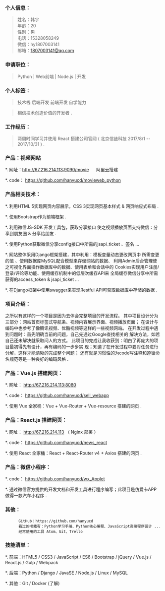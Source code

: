  ### 个人信息：

> 姓名：韩宇       
> 年龄：20       
> 性别：男  
> 电话：15328058249           
> 微信：hy1807003141  
> 邮箱：1807003141@qq.com  

### 申请职位：

> Python | Web前端 | Node.js | 开发

### 个人标签：

>  技术栈   后端开发   前端开发   自学能力  

> 相信技术创造价值的开发者 .

### 工作经历：

> 两周时间学习并使用 React 搭建公司官网 ( 北京信链科技 2017/8/1 -- 2017/10/31 ) .

### 产品：视频网站

   *. 网址：http://67.216.214.113:9090/movie &nbsp;&nbsp;&nbsp;&nbsp; 阿里云搭建

   *. code：
   			https://github.com/hanyucd/movieweb_python

### 产品相关技术：

   *. 利用HTML 5实现网页内容展示，CSS 3实现网页基本样式 & 网页响应式布局 .

   *. 使用Bootstrap作为前端框架 .

   *. 利用微信JS-SDK 开发工具包，获取分享接口
      使之视频播放页面支持微信：分享到朋友圈 & 分享给朋友 .

   *. 使用Python获取微信分享config接口中所需的jsapi_ticket 、签名 ...

   *. 网站整体采用Django框架搭建，其中利用：模板变量动态更改网页中
      所需变更的值 、使用数据库MySQL配合模型来存储网站的数据、
      利用Admin后台管理使之可视化界面操作数据库中的数据、使用表单和会话中的
      Cookies实现用户注册/登录/评论等功能、使用缓存机制中的低层次缓存API来
      全局缓存微信分享中所需获得的access_token & jsapi_ticket ...

   *. 在Django框架中使用swagger来实现Restful API可获取数据库中存储的数据 .

### 项目介绍：

   之所以有这样的一个项目是因为去体会完整项目的开发流程。
   其中项目设计分为三部分：网站首页标签式导航条、视频内容展示界面、视频播放页面；
   在设计与编码中也参考了像腾讯视频、优酷视频等这样的一些视频网站。
   在开发过程中遇到问题时：首先明确当前的问题，自己先通过Google查找相关的
   解决方法，如若自己还未解决就采取问人的方式。
   此项目的完成让我收获到：明白了再庞大的项目最初得先有设计，再有编码的一步步实
   现；知道了在开发过程中要对任务进行分解，这样才能清晰的完成整个问题；
   还有就是习惯性的为code写注释和遵循命名规范等是一种良好的编码风格 .

### 产品：Vue.js 搭建网页：

   *. 网址： http://67.216.214.113:8080

   *. code：
 		   https://github.com/hanyucd/sell_webapp

   *. 使用 Vue 全家桶：Vue + Vue-Router + Vue-resource 搭建的网页 .


### 产品：React.js 搭建网页：

   *. 网址： http://67.216.214.113   （ Nginx 部署 ）

   *. code：
		   https://github.com/hanyucd/news_react

   *. 使用 React 全家桶：React + React-Router v4 + Axios 搭建的网页 .


### 产品：微信小程序：

*. code：
     https://github.com/hanyucd/wx_Applet

*. 通过微信官方提供的开发文档和开发工具进行程序编写；此项目是仿爱卡APP
  做得一款汽车小程序 .

### 其他：

          GitHub：https://github.com/hanyucd  
          看过的书籍有：Python学习手册、Python核心编程、JavaScript高级程序设计 ...
          经常使用的工具 Atom、Git、Trello  

### 技能清单：

*. 前端：HTML5 / CSS3 / JavaScript / ES6 / Bootstrap / jQuery / Vue.js / React.js / Gulp / Webpack

*. 后端：Python / Django / JavaSE / Node.js / Linux / MySQL

*. 其他：Git / Docker (了解)
